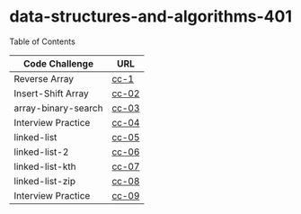 # data-structures-and-algorithms-401


Table of Contents 

|Code Challenge    | URL|
|------------------|----|
|Reverse Array     |[cc-1](cc-01/read01.md)|
|Insert-Shift Array|[cc-02](cc-02/read02.md)|
|array-binary-search| [cc-03](cc-03/read03.md)|
|Interview Practice| [cc-04](cc-04/read04.md)|
|linked-list | [cc-05](cc-05/read05.md) |
|linked-list-2 | [cc-06](cc-06/read06.md) |
|linked-list-kth | [cc-07](cc-07/read07.md) |
|linked-list-zip | [cc-08](cc-08/read08.md) |
|Interview Practice | [cc-09](cc-09/read09.md) |